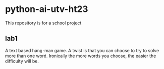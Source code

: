 # python-ai-utv-ht23
This repository is for a school project

## lab1
A text based hang-man game. A twist is that you can choose to try to solve more than one word. Ironically the more words you choose, the easier the difficulty will be.

